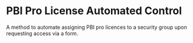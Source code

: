 # PBI Pro License Automated Control
 A method to automate assigning PBI pro licences to a security group upon requesting access via a form.
